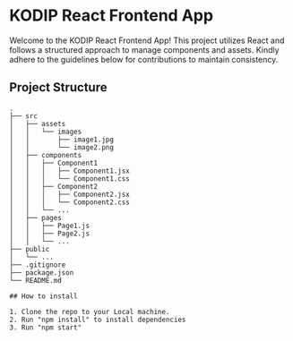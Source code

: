 # KODIP React Frontend App

Welcome to the KODIP React Frontend App! This project utilizes React and follows a structured approach to manage components and assets. Kindly adhere to the guidelines below for contributions to maintain consistency.

## Project Structure

```plaintext
.
├── src
│   ├── assets
│   │   └── images
│   │       ├── image1.jpg
│   │       └── image2.png
│   ├── components
│   │   ├── Component1
│   │   │   ├── Component1.jsx
│   │   │   └── Component1.css
│   │   ├── Component2
│   │   │   ├── Component2.jsx
│   │   │   └── Component2.css
│   │   └── ...
│   ├── pages
│   │   ├── Page1.js
│   │   ├── Page2.js
│   │   └── ...
├── public
│   └── ...
├── .gitignore
├── package.json
└── README.md

## How to install

1. Clone the repo to your Local machine.
2. Run "npm install" to install dependencies
3. Run "npm start"
